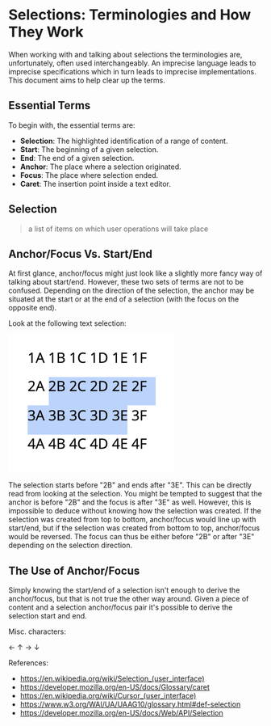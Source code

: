 # Selections: Terminologies and How They Work

When working with and talking about selections the terminologies are, unfortunately, often used interchangeably. An imprecise language leads to imprecise specifications which in turn leads to imprecise implementations. This document aims to help clear up the terms.

## Essential Terms

To begin with, the essential terms are:

* **Selection**: The highlighted identification of a range of content.
* **Start**: The beginning of a given selection.
* **End**: The end of a given selection.
* **Anchor**: The place where a selection originated.
* **Focus**: The place where selection ended.
* **Caret**: The insertion point inside a text editor.

## Selection

> a list of items on which user operations will take place

## Anchor/Focus Vs. Start/End

At first glance, anchor/focus might just look like a slightly more fancy way of talking about start/end. However, these two sets of terms are not to be confused. Depending on the direction of the selection, the anchor may be situated at the start or at the end of a selection (with the focus on the opposite end).

Look at the following text selection:

![Text selection](text-selection.png)

The selection starts before "2B" and ends after "3E". This can be directly read from looking at the selection. You might be tempted to suggest that the anchor is before "2B" and the focus is after "3E" as well. However, this is impossible to deduce without knowing how the selection was created. If the selection was created from top to bottom, anchor/focus would line up with start/end, but if the selection was created from bottom to top, anchor/focus would be reversed. The focus can thus be either before "2B" or after "3E" depending on the selection direction.

## The Use of Anchor/Focus

Simply knowing the start/end of a selection isn't enough to derive the anchor/focus, but that is not true the other way around. Given a piece of content and a selection anchor/focus pair it's possible to derive the selection start and end.

Misc. characters:

←
↑
→
↓

References:

* https://en.wikipedia.org/wiki/Selection_(user_interface)
* https://developer.mozilla.org/en-US/docs/Glossary/caret
* https://en.wikipedia.org/wiki/Cursor_(user_interface)
* https://www.w3.org/WAI/UA/UAAG10/glossary.html#def-selection
* https://developer.mozilla.org/en-US/docs/Web/API/Selection
